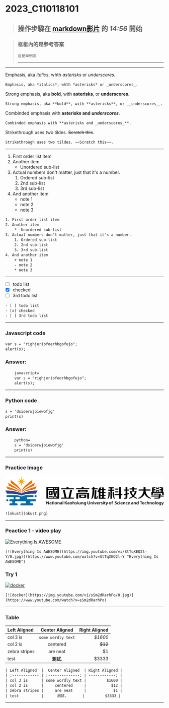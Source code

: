 # 2023_C110118101

>操作步驟在 [markdown影片](https://nkusto365-my.sharepoint.com/:v:/g/personal/10979_office365_nkust_edu_tw/EVH2K_Ipn2pMoQAQy3mhfhsB3wKPzy2Ggr-I3TFMS6AoQQ?e=Y7bfFi) 的 *14:56* 開始
>---

>### 框框內的是參考答案
> ```
> 這是舉例匡
> ```
>---

---

Emphasis, aka *italics*, whth *asterisks* or _underscores_.

``` 
Emphasis, aka *italics*, whth *asterisks* or _underscores_.
```

Strong emphasis, aka **bold**, with **asterisks**, or __underscores__.

```
Strong emphasis, aka **bold**, with **asterisks**, or __underscores__.
```

Combinded emphasis with **asterisks and _underscores_**.

```
Combinded emphasis with **asterisks and _underscores_**.
```

Strikethrough uses two tildes. ~~Scratch this~~.

```
Strikethrough uses two tildes. ~~Scratch this~~.
```


---

1. First order list item
2. Another item
   *  Unordered sub-list
3. Actual numbers don't matter, just that it's a number.
   1.  Ordered sub-list
   2.  2nd sub-list
   3.  3rd sub-list
4. And another item
   + note 1
   + note 2
   * note 3

```
1. First order list item
2. Another item
    *  Unordered sub-list
3. Actual numbers don't matter, just that it's a number.
    1. Ordered sub-list
    2. 2nd sub-list
    3. 3rd sub-list
4. And another item
    + note 1
    - note 2
    * note 3
```

---

- [ ] todo list
- [x] checked
- [ ] 3rd todo list

```
- [ ] todo list
- [x] checked
- [ ] 3rd todo list
```

---

### Javascript code
```javascript=
var s = "righjeriofoerhbgofujo";
alert(s);
```

### Answer:
```
    javascript=
    var s = "righjeriofoerhbgofujo";
    alert(s);
```

---

### Python code
```python=
s = 'dsioerwjoiewofjg'
print(s)
```

### Answer:
```
    python=
    s = 'dsioerwjoiewofjg'
    print(s)
```

---
### Practice Image

![nkust](nkust.png)

```
![nkust](nkust.png)
```

---

### Peactice 1 - video play

[![Everything Is AWESOME](https://img.youtube.com/vi/StTqXEQ2l-Y/0.jpg)](https://www.youtube.com/watch?v=StTqXEQ2l-Y "Everything Is AWESOME")

```
[![Everything Is AWESOME](https://img.youtube.com/vi/StTqXEQ2l-Y/0.jpg)](https://www.youtube.com/watch?v=StTqXEQ2l-Y "Everything Is AWESOME")
```

### Try 1

[![docker](https://img.youtube.com/vi/sSm2dRarhPo/0.jpg)](https://www.youtube.com/watch?v=sSm2dRarhPo)

```
[![docker](https://img.youtube.com/vi/sSm2dRarhPo/0.jpg)](https://www.youtube.com/watch?v=sSm2dRarhPo)
```

---
### Table

| Left Aligned  |  Center Aligned  | Right Aligned |
| :------------ | :--------------: | ------------: |
| col 3 is      | `some wordly text` |         *$1600* |
| col 2 is      |     centered     |           ~~$12~~ |
| zebra stripes |     are neat     |            $1 |
| test          |      **測試.**       |         $3333 |

```
| Left Aligned  |  Center Aligned  | Right Aligned |
| :------------ | :--------------: | ------------: |
| col 3 is      | some wordly text |         $1600 |
| col 2 is      |     centered     |           $12 |
| zebra stripes |     are neat     |            $1 |
| test          |      測試.       |         $3333 |
```

---
